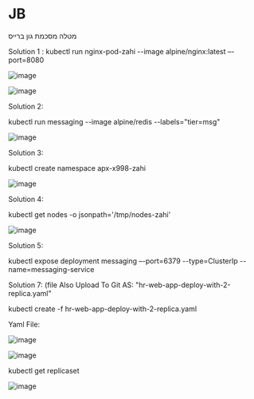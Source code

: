# JB
מטלה מסכמת גון ברייס

Solution 1 : kubectl run nginx-pod-zahi --image alpine/nginx:latest –-port=8080

![image](https://user-images.githubusercontent.com/87436052/126059999-53b6ea01-dd55-42b9-baf3-c85cecddde5d.png)

![image](https://user-images.githubusercontent.com/87436052/126060011-4dd7a9aa-d727-4815-a8e5-49d84787603d.png)


Solution 2:

kubectl run messaging --image alpine/redis --labels="tier=msg"

![image](https://user-images.githubusercontent.com/87436052/126060222-f81b2f0a-4349-467d-9a07-d81657d740c2.png)

Solution 3:

kubectl create namespace apx-x998-zahi

![image](https://user-images.githubusercontent.com/87436052/126060280-ee334694-bc19-4539-8f2f-fdece0c56b3e.png)

Solution 4:

kubectl get nodes -o jsonpath='/tmp/nodes-zahi'

![image](https://user-images.githubusercontent.com/87436052/126060293-758bcbf2-3d9a-486d-a0cc-bc3d8afd172f.png)

Solution 5:

kubectl expose deployment messaging –-port=6379 --type=ClusterIp --name=messaging-service

Solution 7:  (file Also Upload To Git AS: "hr-web-app-deploy-with-2-replica.yaml"

kubectl create -f hr-web-app-deploy-with-2-replica.yaml

Yaml File:

![image](https://user-images.githubusercontent.com/87436052/126060656-9a3056d8-f09a-42f0-bc97-bfd9588f390e.png)

![image](https://user-images.githubusercontent.com/87436052/126060481-07243b43-6e2c-4f07-b8e2-903fa702c637.png)

kubectl get replicaset

![image](https://user-images.githubusercontent.com/87436052/126060491-84876acf-61a7-4358-b90c-9c853e621257.png)


